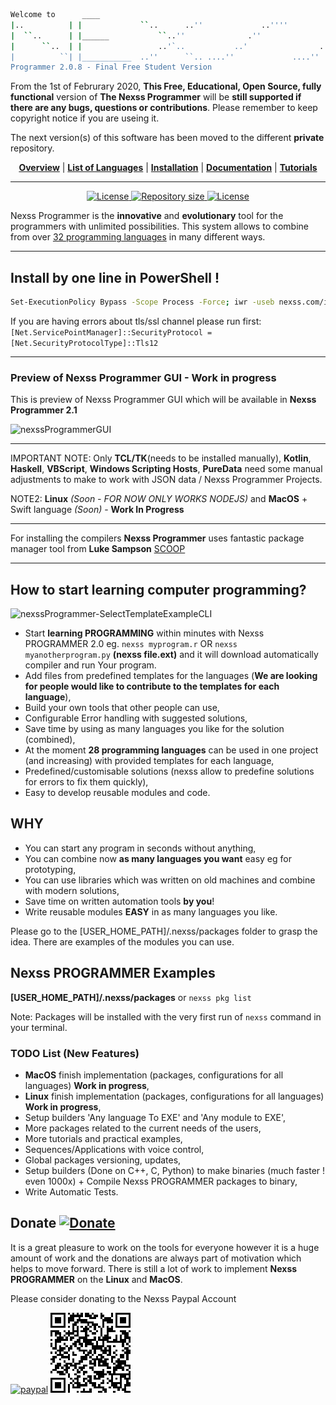 ```sh
Welcome to      ____
|..          | |             ``..      ..''             ..''''             ..''''
|  ``..      | |______           ``..''              .''                .''
|      ``..  | |                 ..'`..           ..'                ..'
|          ``| |___________  ..''      ``.. ....''             ....''
Programmer 2.0.8 - Final Free Student Version
```

From the 1st of Februrary 2020, **This Free, Educational, Open Source, fully functional** version of **The Nexss Programmer** will be **still supported if there are any bugs, questions or contributions**. Please remember to keep copyright notice if you are useing it.

The next version(s) of this software has been moved to the different **private** repository.

<p align="center">
<b><a href="https://github.com/nexssp/cli/wiki/Concept-Overview">Overview</a></b> |
<b><a href="https://github.com/nexssp/cli/wiki/Nexss-Programmer-Programming-Languages">List of Languages</a></b> |
<b><a href="https://github.com/nexssp/cli/wiki/Quick-Start">Installation</a></b> |
<b><a href="https://github.com/nexssp/cli/wiki">Documentation</a></b> |
<b><a href="https://github.com/nexssp/cli/wiki/Tutorials">Tutorials</a></b>
</p>

---

<p align="center" >
    <a href="https://github.com/nexssp/cli/blob/master/LICENSE">
        <img src="https://img.shields.io/github/license/nexssp/cli?style=for-the-badge" alt="License" />
    </a>
    <a href="https://github.com/nexssp/cli">
        <img src="https://img.shields.io/github/languages/code-size/nexssp/cli?style=for-the-badge" alt="Repository size" />
    </a>
    <a href="https://discord.gg/d9xjMEX">
        <img src="https://img.shields.io/badge/CHAT-ON%20DISCORD-brightgreen?style=for-the-badge" alt="License" />
    </a>
</p>

Nexss Programmer is the **innovative** and **evolutionary** tool for the programmers with unlimited possibilities. This system allows to combine from over [32 programming languages](https://github.com/nexssp/cli/wiki/Nexss-Programmer-Programming-Languages) in many different ways.

---

## Install by one line in PowerShell !

```sh
Set-ExecutionPolicy Bypass -Scope Process -Force; iwr -useb nexss.com/installProgrammer | iex
```

If you are having errors about tls/ssl channel please run first:  
`[Net.ServicePointManager]::SecurityProtocol = [Net.SecurityProtocolType]::Tls12`

---

### Preview of Nexss Programmer GUI - Work in progress

This is preview of Nexss Programmer GUI which will be available in **Nexss Programmer 2.1**

![nexssProgrammerGUI](https://user-images.githubusercontent.com/53263666/72731842-c97f8e80-3b94-11ea-954a-23b541aa3ff7.png)

---

IMPORTANT NOTE: Only **TCL/TK**(needs to be installed manually), **Kotlin**, **Haskell**, **VBScript**, **Windows Scripting Hosts**, **PureData** need some manual adjustments to make to work with JSON data / Nexss Programmer Projects.

NOTE2: **Linux** _(Soon - FOR NOW ONLY WORKS NODEJS)_ and **MacOS** + Swift language _(Soon)_ - **Work In Progress**

---

For installing the compilers **Nexss Programmer** uses fantastic package manager tool from **Luke Sampson** [SCOOP](https://scoop.sh/)

---

## How to start learning computer programming?

![nexssProgrammer-SelectTemplateExampleCLI](https://user-images.githubusercontent.com/53263666/72731382-ebc4dc80-3b93-11ea-9d84-5ee136ab2e33.png)

- Start **learning PROGRAMMING** within minutes with Nexss PROGRAMMER 2.0 eg. `nexss myprogram.r` OR `nexss myanotherprogram.py` **(nexss file.ext)** and it will download automatically compiler and run Your program.
- Add files from predefined templates for the languages (**We are looking for people would like to contribute to the templates for each language**),
- Build your own tools that other people can use,
- Configurable Error handling with suggested solutions,
- Save time by using as many languages you like for the solution (combined),
- At the moment **28 programming languages** can be used in one project (and increasing) with provided templates for each language,
- Predefined/customisable solutions (nexss allow to predefine solutions for errors to fix them quickly),
- Easy to develop reusable modules and code.

## WHY

- You can start any program in seconds without anything,
- You can combine now **as many languages you want** easy eg for prototyping,
- You can use libraries which was written on old machines and combine with modern solutions,
- Save time on written automation tools **by you**!
- Write reusable modules **EASY** in as many languages you like.

Please go to the [USER_HOME_PATH]/.nexss/packages folder to grasp the idea. There are examples of the modules you can use.

## Nexss PROGRAMMER Examples

**[USER_HOME_PATH]/.nexss/packages** or `nexss pkg list`

Note: Packages will be installed with the very first run of `nexss` command in your terminal.

### TODO List (New Features)

- **MacOS** finish implementation (packages, configurations for all languages) **Work in progress**,
- **Linux** finish implementation (packages, configurations for all languages) **Work in progress**,
- Setup builders 'Any language To EXE' and 'Any module to EXE',
- More packages related to the current needs of the users,
- More tutorials and practical examples,
- Sequences/Applications with voice control,
- Global packages versioning, updates,
- Setup builders (Done on C++, C, Python) to make binaries (much faster ! even 1000x) + Compile Nexss PROGRAMMER packages to binary,
- Write Automatic Tests.

## Donate [![Donate](https://img.shields.io/badge/Donate-PayPal-green.svg)](https://www.paypal.com/cgi-bin/webscr?cmd=_s-xclick&hosted_button_id=RP72WY9S6CM4L&source=url)

It is a great pleasure to work on the tools for everyone however it is a huge amount of work and the donations are always part of motivation which helps to move forward. There is still a lot of work to implement **Nexss PROGRAMMER** on the **Linux** and **MacOS**.

Please consider donating to the Nexss Paypal Account

[![paypal](https://www.paypalobjects.com/en_US/i/btn/btn_donateCC_LG.gif)](https://www.paypal.com/cgi-bin/webscr?cmd=_s-xclick&hosted_button_id=RP72WY9S6CM4L&source=url) [![Donate](nexss_kod_qr.png)](https://www.paypal.com/cgi-bin/webscr?cmd=_s-xclick&hosted_button_id=RP72WY9S6CM4L&source=url)
